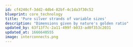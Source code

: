 ```yaml
---
id: cf4240cf-3dd2-4db4-82bf-4c1da3f30c52
blueprint: core_technology
title: 'Pure silver strands of variable sizes'
description: "Dimensions given by nature's golden ratio"
updated_by: 63f13f7c-2a11-499f-b033-ad0f353c2031
updated_at: 1666640555
image: interconnects.png
---
```

